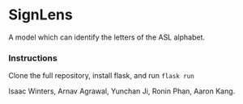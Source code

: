 # SignLens
A model which can identify the letters of the ASL alphabet.

### Instructions
Clone the full repository, install flask, and run
```flask run```

Isaac Winters, Arnav Agrawal, Yunchan Ji, Ronin Phan, Aaron Kang.
